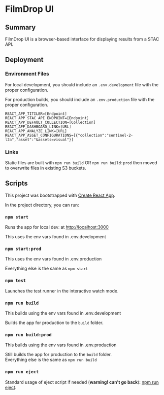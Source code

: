 # FilmDrop UI

## Summary

FilmDrop UI is a browser-based interface for displaying results from a STAC API.

## Deployment

### Environment Files

For local development, you should include an `.env.development` file with the proper configuration.

For production builds, you should include an `.env.production` file with the proper configuration.

```
REACT_APP_TITILER=[Endpoint]
REACT_APP_STAC_API_ENDPOINT=[Endpoint]
REACT_APP_DEFAULT_COLLECTION=[Collection]
REACT_APP_DASHBOARD_LINK=[URL]
REACT_APP_ANALYZE_LINK=[URL]
REACT_APP_ASSET_CONFIGURATIONS=[{"collection":"sentinel-2-l2a","asset":"&assets=visual"}]
```

### Links

Static files are built with `npm run build` OR `npm run build:prod` then moved to overwrite files in existing S3 buckets.

## Scripts

This project was bootstrapped with [Create React App](https://github.com/facebook/create-react-app).

In the project directory, you can run:

### `npm start`

Runs the app for local dev: at [http://localhost:3000](http://localhost:3000)

This uses the env vars found in .env.development

### `npm start:prod`

This uses the env vars found in .env.production

Everything else is the same as `npm start`

### `npm test`

Launches the test runner in the interactive watch mode.

### `npm run build`

This builds using the env vars found in .env.development

Builds the app for production to the `build` folder.

### `npm run build:prod`

This builds using the env vars found in .env.production

Still builds the app for production to the `build` folder.\
Everything else is the same as `npm run build`

### `npm run eject`

Standard usage of eject script if needed (**warning! can't go back**): [npm run eject](https://create-react-app.dev/docs/available-scripts/#npm-run-eject).
